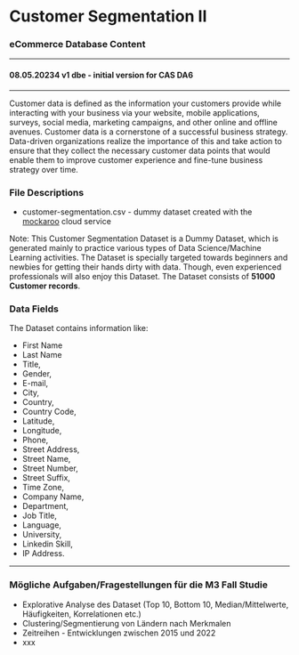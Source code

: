 # Customer Segmentation II 
### eCommerce Database Content
---  
#### 08.05.20234 v1 dbe - initial version for CAS DA6
---  

Customer data is defined as the information your customers provide while interacting with your business via your website, mobile applications, surveys, social media, marketing campaigns, and other online and offline avenues. 
Customer data is a cornerstone of a successful business strategy. 
Data-driven organizations realize the importance of this and take action to ensure that they collect the necessary customer data points that would enable them to improve customer experience and fine-tune business strategy over time.

### File Descriptions  
+ customer-segmentation.csv - dummy dataset created with the [mockaroo](https://www.mockaroo.com/) cloud service 

Note: This Customer Segmentation Dataset is a Dummy Dataset, which is generated mainly to practice various types of Data Science/Machine Learning activities. 
The Dataset is specially targeted towards beginners and newbies for getting their hands dirty with data. 
Though, even experienced professionals will also enjoy this Dataset. The Dataset consists of **51000 Customer records**. 


### Data Fields   
The Dataset contains information like:

+ First Name
+ Last Name
+ Title, 
+ Gender, 
+ E-mail, 
+ City, 
+ Country, 
+ Country Code, 
+ Latitude, 
+ Longitude, 
+ Phone, 
+ Street Address, 
+ Street Name, 
+ Street Number, 
+ Street Suffix, 
+ Time Zone, 
+ Company Name, 
+ Department, 
+ Job Title, 
+ Language, 
+ University, 
+ Linkedin Skill, 
+ IP Address.



---   
### Mögliche Aufgaben/Fragestellungen für die M3 Fall Studie    
+ Explorative Analyse des Dataset (Top 10, Bottom 10, Median/Mittelwerte, Häufigkeiten, Korrelationen etc.)
+ Clustering/Segmentierung von Ländern nach Merkmalen
+ Zeitreihen - Entwicklungen zwischen 2015 und 2022
+ xxx  

